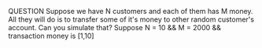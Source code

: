 QUESTION
Suppose we have N customers and each of them has M money. 
All they will do is to transfer some of it's money to other
random customer's account.
Can you simulate that?
Suppose N = 10 && M = 2000 && transaction money is [1,10]